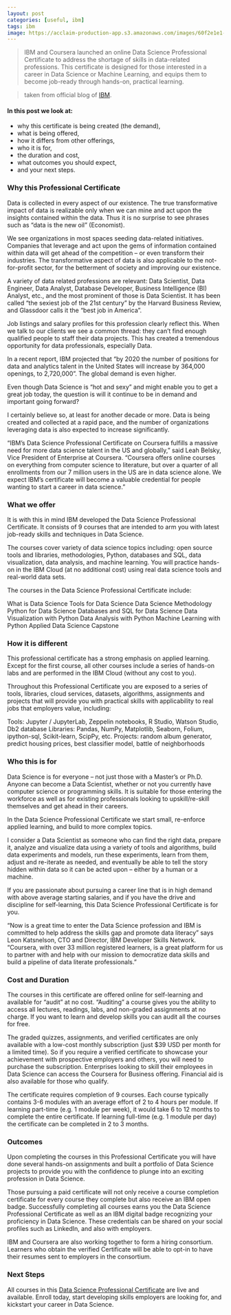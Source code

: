 ```yaml
---
layout: post
categories: [useful, ibm]
tags: ibm
image: https://acclaim-production-app.s3.amazonaws.com/images/60f2e1e1-1b74-4dc0-a24b-cd08b460c12d/Applied%2BData%2BScience%2BCapstone.png
---
```


> IBM and Coursera launched an online Data Science Professional Certificate to address the shortage of skills in data-related professions. This certificate is designed for those interested in a career in Data Science or Machine Learning, and equips them to become job-ready through hands-on, practical learning.

> taken from official blog of [IBM](https://cognitiveclass.ai/blog/data-science-professional-certificate/).

#### In this post we look at:
- why this certificate is being created (the demand),
- what is being offered,
- how it differs from other offerings,
- who it is for,
- the duration and cost,
- what outcomes you should expect,
- and your next steps.


### Why this Professional Certificate
Data is collected in every aspect of our existence. The true transformative impact of data is realizable only when we can mine and act upon the insights contained within the data. Thus it is no surprise to see phrases such as “data is the new oil” (Economist).

We see organizations in most spaces seeding data-related initiatives. Companies that leverage and act upon the gems of information contained within data will get ahead of the competition – or even transform their industries. The transformative aspect of data is also applicable to the not-for-profit sector, for the betterment of society and improving our existence.

A variety of data related professions are relevant: Data Scientist, Data Engineer, Data Analyst, Database Developer, Business Intelligence (BI) Analyst, etc., and the most prominent of those is Data Scientist. It has been called “the sexiest job of the 21st century” by the Harvard Business Review, and Glassdoor calls it the “best job in America”.

Job listings and salary profiles for this profession clearly reflect this. When we talk to our clients we see a common thread: they can’t find enough qualified people to staff their data projects. This has created a tremendous opportunity for data professionals, especially Data.

In a recent report, IBM projected that “by 2020 the number of positions for data and analytics talent in the United States will increase by 364,000 openings, to 2,720,000”. The global demand is even higher.

Even though Data Science is “hot and sexy” and might enable you to get a great job today, the question is will it continue to be in demand and important going forward?

I certainly believe so, at least for another decade or more. Data is being created and collected at a rapid pace, and the number of organizations leveraging data is also expected to increase significantly.

“IBM’s Data Science Professional Certificate on Coursera fulfills a massive need for more data science talent in the US and globally,” said Leah Belsky, Vice President of Enterprise at Coursera. “Coursera offers online courses on everything from computer science to literature, but over a quarter of all enrollments from our 7 million users in the US are in data science alone. We expect IBM’s certificate will become a valuable credential for people wanting to start a career in data science.”

### What we offer
It is with this in mind IBM developed the Data Science Professional Certificate. It consists of 9 courses that are intended to arm you with latest job-ready skills and techniques in Data Science.

The courses cover variety of data science topics including: open source tools and libraries, methodologies, Python, databases and SQL, data visualization, data analysis, and machine learning. You will practice hands-on in the IBM Cloud (at no additional cost) using real data science tools and real-world data sets.

The courses in the Data Science Professional Certificate include:

What is Data Science
Tools for Data Science
Data Science Methodology
Python for Data Science
Databases and SQL for Data Science
Data Visualization with Python
Data Analysis with Python
Machine Learning with Python
Applied Data Science Capstone

### How it is different
This professional certificate has a strong emphasis on applied learning. Except for the first course, all other courses include a series of hands-on labs and are performed in the IBM Cloud (without any cost to you).

Throughout this Professional Certificate you are exposed to a series of tools, libraries, cloud services, datasets, algorithms, assignments and projects that will provide you with practical skills with applicability to real jobs that employers value, including:

Tools: Jupyter / JupyterLab, Zeppelin notebooks, R Studio, Watson Studio, Db2 database
Libraries: Pandas, NumPy, Matplotlib, Seaborn, Folium, ipython-sql, Scikit-learn, ScipPy, etc.
Projects: random album generator, predict housing prices, best classifier model, battle of neighborhoods

### Who this is for
Data Science is for everyone – not just those with a Master’s or Ph.D. Anyone can become a Data Scientist, whether or not you currently have computer science or programming skills. It is suitable for those entering the workforce as well as for existing professionals looking to upskill/re-skill themselves and get ahead in their careers.

In the Data Science Professional Certificate we start small, re-enforce applied learning, and build to more complex topics.

I consider a Data Scientist as someone who can find the right data, prepare it, analyze and visualize data using a variety of tools and algorithms, build data experiments and models, run these experiments, learn from them, adjust and re-iterate as needed, and eventually be able to tell the story hidden within data so it can be acted upon – either by a human or a machine.

If you are passionate about pursuing a career line that is in high demand with above average starting salaries, and if you have the drive and discipline for self-learning, this Data Science Professional Certificate is for you.

“Now is a great time to enter the Data Science profession and IBM is committed to help address the skills gap and promote data literacy” says Leon Katsnelson, CTO and Director, IBM Developer Skills Network. “Coursera, with over 33 million registered learners, is a great platform for us to partner with and help with our mission to democratize data skills and build a pipeline of data literate professionals.”

### Cost and Duration
The courses in this certificate are offered online for self-learning and available for “audit” at no cost. “Auditing” a course gives you the ability to access all lectures, readings, labs, and non-graded assignments at no charge. If you want to learn and develop skills you can audit all the courses for free.

The graded quizzes, assignments, and verified certificates are only available with a low-cost monthly subscription (just $39 USD per month for a limited time). So if you require a verified certificate to showcase your achievement with prospective employers and others, you will need to purchase the subscription. Enterprises looking to skill their employees in Data Science can access the Coursera for Business offering. Financial aid is also available for those who qualify.

The certificate requires completion of 9 courses. Each course typically contains 3-6 modules with an average effort of 2 to 4 hours per module. If learning part-time (e.g. 1 module per week), it would take 6 to 12 months to complete the entire certificate. If learning full-time (e.g. 1 module per day) the certificate can be completed in 2 to 3 months.

### Outcomes
Upon completing the courses in this Professional Certificate you will have done several hands-on assignments and built a portfolio of Data Science projects to provide you with the confidence to plunge into an exciting profession in Data Science.

Those pursuing a paid certificate will not only receive a course completion certificate for every course they complete but also receive an IBM open badge. Successfully completing all courses earns you the Data Science Professional Certificate as well as an IBM digital badge recognizing your proficiency in Data Science. These credentials can be shared on your social profiles such as LinkedIn, and also with employers.

IBM and Coursera are also working together to form a hiring consortium. Learners who obtain the verified Certificate will be able to opt-in to have their resumes sent to employers in the consortium.

### Next Steps
All courses in this [Data Science Professional Certificate](https://www.coursera.org/specializations/data-science-professional-certificate) are live and available. Enroll today, start developing skills employers are looking for, and kickstart your career in Data Science.
